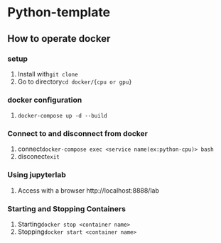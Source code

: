 # Python-template
## How to operate docker
### setup
1. Install with`git clone`
2. Go to directory`cd docker/{cpu or gpu}`
### docker configuration
1. `docker-compose up -d --build`
### Connect to and disconnect from docker
1. connect`docker-compose exec <service name(ex:python-cpu)> bash`
2. disconect`exit`
### Using jupyterlab
1. Access with a browser http://localhost:8888/lab
### Starting and Stopping Containers
1. Starting`docker stop <container name>`
2. Stopping`docker start <container name>`

